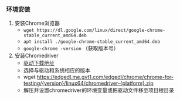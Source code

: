 ### 环境安装
1. 安装Chrome浏览器
    - `wget https://dl.google.com/linux/direct/google-chrome-stable_current_amd64.deb`
    - `apt install ./google-chrome-stable_current_amd64.deb`
    - `google-chrome -version` （获取版本号）
2. 安装Chromedriver
    - [驱动下载地址](https://chromedriver.chromium.org/downloads)
    - 选择与驱动和系统相应的版本
    - wget https://edgedl.me.gvt1.com/edgedl/chrome/chrome-for-testing/{version}/linux64/chromedriver-{platform}.zip
    - 解压并设置chromedriver的环境变量或把驱动文件移至项目根目录